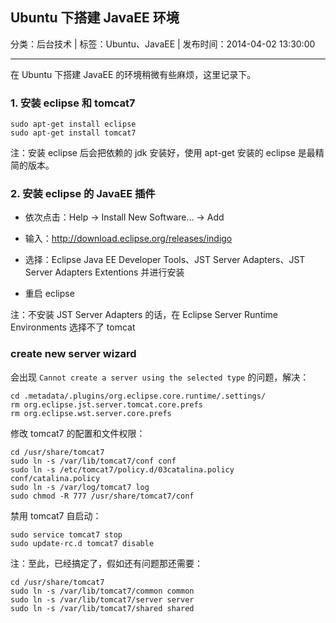 ## Ubuntu 下搭建 JavaEE 环境

分类：后台技术 | 标签：Ubuntu、JavaEE | 发布时间：2014-04-02 13:30:00

___

在 Ubuntu 下搭建 JavaEE 的环境稍微有些麻烦，这里记录下。

### 1. 安装 eclipse 和 tomcat7

```
sudo apt-get install eclipse
sudo apt-get install tomcat7
```

注：安装 eclipse 后会把依赖的 jdk 安装好，使用 apt-get 安装的 eclipse 是最精简的版本。

### 2. 安装 eclipse 的 JavaEE 插件

* 依次点击：Help -> Install New Software... -> Add

* 输入：http://download.eclipse.org/releases/indigo

* 选择：Eclipse Java EE Developer Tools、JST Server Adapters、JST Server Adapters Extentions 并进行安装

* 重启 eclipse

注：不安装 JST Server Adapters 的话，在 Eclipse Server Runtime Environments 选择不了 tomcat

### create new server wizard

会出现 ```Cannot create a server using the selected type``` 的问题，解决：

```
cd .metadata/.plugins/org.eclipse.core.runtime/.settings/
rm org.eclipse.jst.server.tomcat.core.prefs
rm org.eclipse.wst.server.core.prefs
```

修改 tomcat7 的配置和文件权限：

```
cd /usr/share/tomcat7
sudo ln -s /var/lib/tomcat7/conf conf
sudo ln -s /etc/tomcat7/policy.d/03catalina.policy conf/catalina.policy
sudo ln -s /var/log/tomcat7 log
sudo chmod -R 777 /usr/share/tomcat7/conf
```

禁用 tomcat7 自启动：

```
sudo service tomcat7 stop
sudo update-rc.d tomcat7 disable
```

注：至此，已经搞定了，假如还有问题那还需要：

```
cd /usr/share/tomcat7
sudo ln -s /var/lib/tomcat7/common common
sudo ln -s /var/lib/tomcat7/server server
sudo ln -s /var/lib/tomcat7/shared shared
```